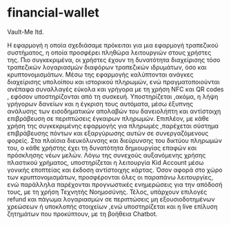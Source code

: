 # financial-wallet

Vault-Me ltd.

Η εφαρμογή η οποία σχεδιάσαμε πρόκειται για μια εφαρμογή τραπεζικού συστήματος, η οποία προσφέρει πληθώρα λειτουργιών στους χρήστες της. Πιο συγκεκριμένα, οι χρήστες έχουν τη δυνατότητα διαχείρισης τόσο τραπεζικών λογαριασμών διαφόρων τραπεζικών ιδρυμάτων, όσο και κρυπτονομισμάτων. Μέσω της εφαρμογής καλύπτονται ανάγκες διαχείρισης υπολοίπου και ιστορικού πληρωμών, ενώ πραγματοποιούνται ανέπαφα συναλλαγές εύκολα και γρήγορα με τη χρήση NFC και QR codes , εφόσον υποστηρίζονται από τη συσκευή. Υποστηρίζεται ,ακόμα, η λήψη γρήγορων δανείων και η έγκριση τους αυτόματα, μέσω έξυπνης ανάλυσης των εισοδηματικών απολαβών του δανειολήπτη και αντίστοιχη επιβράβευση σε περιπτώσεις έγκαιρων πληρωμών. Επιπλέον, με κάθε χρήση της συγκεκριμένης εφαρμογής για πληρωμές ,παρέχεται σύστημα επιβράβευσης πόντων και εξαργύρωσης αυτών σε συνεργαζόμενους φορείς. Στα πλαίσια διευκόλυνσης και διεύρυνσης του δικτύου πληρωμών του, ο κάθε χρήστης έχει τη δυνατότητα δημιουργίας επαφών και πρόσκλησης νέων μελών. Λόγω της συνεχούς αυξανόμενης χρήσης πλαστικού χρήματος, υποστηρίζεται η λειτουργία Kid Account μέσω γονικής εποπτείας και έκδοση αντίστοιχης κάρτας. Όσον αφορά στο χώρο των κρυπτονομισμάτων, προσφέρονται όλες οι παραπάνω λειτουργίες, ενώ παράλληλα παρέχονται προγνωστικές ενημερώσεις για την απόδοσή τους, με τη χρήση Τεχνητής Νοημοσύνης. Τέλος, υπάρχουν επιλογές refund και πάγωμα λογαριασμών σε περιπτώσεις μη εξουσιοδοτημένων χρεώσεων ή υποκλοπής στοιχείων ,ενώ υποστηρίζεται και η live επίλυση ζητημάτων που προκύπτουν, με τη βοήθεια Chatbot.


